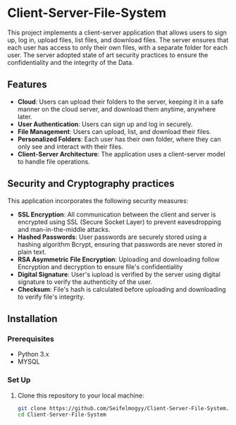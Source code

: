 # Client-Server-File-System

This project implements a client-server application that allows users to sign up, log in, upload files, list files, and download files. The server ensures that each user has access to only their own files, with a separate folder for each user. The server adopted state of art security practices to ensure the confidentiality and the integrity of the Data.

## Features
- **Cloud**: Users can upload their folders to the server, keeping it in a safe manner on the cloud server, and download them anytime, anywhere later.
- **User Authentication**: Users can sign up and log in securely.
- **File Management**: Users can upload, list, and download their files.
- **Personalized Folders**: Each user has their own folder, where they can only see and interact with their files.
- **Client-Server Architecture**: The application uses a client-server model to handle file operations.

## Security and Cryptography practices

This application incorporates the following security measures:

- **SSL Encryption**: All communication between the client and server is encrypted using SSL (Secure Socket Layer) to prevent eavesdropping and man-in-the-middle attacks.
- **Hashed Passwords**: User passwords are securely stored using a hashing algorithm Bcrypt, ensuring that passwords are never stored in plain text.
- **RSA Asymmetric File Encryption**: Uploading and downloading follow Encryption and decryption to ensure file's confidentiality
- **Digital Signature**: User's iupload is verified by the server using digital signature to verify the authenticity of the user.
- **Checksum**: File's hash is calculated before uploading and downloading to verify file's integrity.




## Installation

### Prerequisites

- Python 3.x
- MYSQL

### Set Up

1. Clone this repository to your local machine:

   ```bash
   git clone https://github.com/Seifelmogyy/Client-Server-File-System.git
   cd Client-Server-File-System
